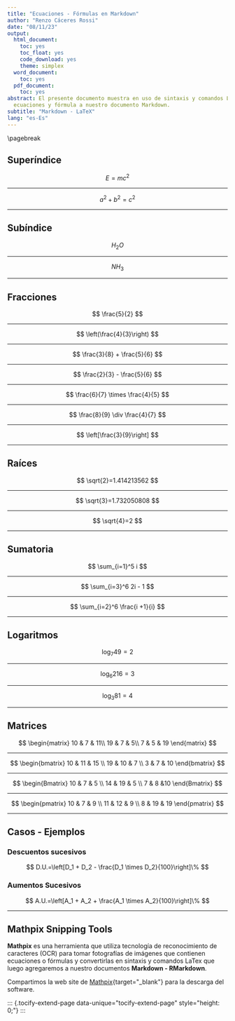 ```yaml
---
title: "Ecuaciones - Fórmulas en Markdown"
author: "Renzo Cáceres Rossi"
date: "08/11/23"
output:
  html_document:
    toc: yes
    toc_float: yes
    code_download: yes
    theme: simplex
  word_document:
    toc: yes
  pdf_document:
    toc: yes
abstract: El presente documento muestra en uso de sintaxis y comandos LaTeX para añadir
  ecuaciones y fórmula a nuestro documento Markdown.
subtitle: "Markdown - LaTeX"
lang: "es-Es"
---
```



\pagebreak


<!-- Añadir ecuaciones y fórmulas a nuestro documento Markdown con LaTeX -->

## Superíndice

$$
E=mc^2
$$

------------------------------------------------------------------------

$$
a^2 + b^2 = c^2
$$

------------------------------------------------------------------------

## Subíndice

$$
H_2O
$$

------------------------------------------------------------------------

$$
NH_3
$$

------------------------------------------------------------------------

## Fracciones

$$
\frac{5}{2}
$$

------------------------------------------------------------------------

$$
\left(\frac{4}{3}\right)
$$

------------------------------------------------------------------------

$$
\frac{3}{8} + \frac{5}{6}
$$

------------------------------------------------------------------------

$$
\frac{2}{3} - \frac{5}{6}
$$

------------------------------------------------------------------------

$$
\frac{6}{7} \times \frac{4}{5}
$$

------------------------------------------------------------------------

$$
\frac{8}{9} \div \frac{4}{7}
$$

------------------------------------------------------------------------

$$
\left[\frac{3}{9}\right]
$$

------------------------------------------------------------------------

## Raíces

$$
\sqrt{2}=1.414213562
$$

------------------------------------------------------------------------

$$
\sqrt{3}=1.732050808
$$

------------------------------------------------------------------------

$$
\sqrt{4}=2
$$

------------------------------------------------------------------------

## Sumatoria

$$
\sum_{i=1}^5 i
$$

------------------------------------------------------------------------

$$
\sum_{i=3}^6 2i - 1
$$

------------------------------------------------------------------------

$$
\sum_{i=2}^6 \frac{i +1}{i}
$$

------------------------------------------------------------------------

## Logaritmos

$$
\log_{7}49=2
$$

------------------------------------------------------------------------

$$
\log_{6}216=3
$$

------------------------------------------------------------------------

$$
\log_{3}81=4
$$

------------------------------------------------------------------------

## Matrices

$$
\begin{matrix}
10 & 7 & 11\\
19 & 7 & 5\\
7 & 5 & 19
\end{matrix}
$$

------------------------------------------------------------------------

$$
\begin{bmatrix}
10 & 11 & 15 \\
19 & 10 & 7 \\
3 & 7 & 10
\end{bmatrix}
$$

------------------------------------------------------------------------

$$
\begin{Bmatrix}
10 & 7 & 5 \\
14 & 19 & 5 \\
7 & 8 &10
\end{Bmatrix}
$$

------------------------------------------------------------------------

$$
\begin{pmatrix}
10 & 7 & 9 \\
11 & 12 & 9 \\
8 & 19 & 19
\end{pmatrix}
$$

------------------------------------------------------------------------

## Casos - Ejemplos

### Descuentos sucesivos

$$
D.U.=\left[D_1 + D_2 - \frac{D_1 \times D_2}{100}\right]\%
$$

### Aumentos Sucesivos

$$
A.U.=\left[A_1 + A_2 + \frac{A_1 \times A_2}{100}\right]\%
$$

------------------------------------------------------------------------

## Mathpix Snipping Tools

**Mathpix** es una herramienta que utiliza tecnología de reconocimiento de caracteres (OCR) para tomar fotografías de imágenes que contienen ecuaciones o fórmulas y convertirlas en sintaxis y comandos LaTex que luego agregaremos a nuestro documentos **Markdown - RMarkdown**.

Compartimos la web site de [Mathpix](https://mathpix.com/snipping-tool "Descarga Mathpix"){target="_blank"} para la descarga del software.

::: {.tocify-extend-page data-unique="tocify-extend-page" style="height: 0;"}
:::
